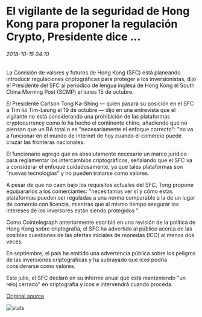 # El vigilante de la seguridad de Hong Kong para proponer la regulación Crypto, Presidente dice ...

###### 2018-10-15 04:10

La Comisión de valores y futuros de Hong Kong (SFC) está planeando introducir regulaciones criptográficas para proteger a los inversionistas, dijo el Presidente del SFC al periódico de lengua inglesa de Hong Kong el South China Morning Post (SCMP) el lunes 15 de octubre.

El Presidente Carlson Tong Ka-Shing — quien pasará su posición en el SFC a Tim lui Tim-Leung el 19 de octubre — dijo en una entrevista que el vigilante no está considerando una prohibición de las plataformas cryptocurrency como lo ha hecho el continente chino, añadiendo que no piensan que un BA total n es "necesariamente el enfoque correcto": "no va a funcionar en el mundo de Internet de hoy cuando el comercio puede cruzar las fronteras nacionales.

El funcionario agregó que es absolutamente necesario un marco jurídico para reglamentar los intercambios criptográficos, señalando que el SFC va a considerar el enfoque cuidadosamente, ya que tales plataformas son "nuevas tecnologías" y no pueden tratarse como valores.

A pesar de que no caen bajo los requisitos actuales del SFC, Tong propone equipararlos a los comerciantes: "necesitamos ver si y cómo estas plataformas pueden ser reguladas a una norma comparable a la de un lugar de comercio con licencia, mientras que al mismo tiempo asegurar  los intereses de los inversores están siendo protegidos ".

Como Cointelegraph anteriormente escribió en una revisión de la política de Hong Kong sobre criptografía, el SFC ha advertido al público acerca de las posibles cuestiones de las ofertas iniciales de monedas (ICO) al menos dos veces.

En septiembre, el país ha emitido una advertencia pública sobre los peligros de las inversiones criptográficas y ha subrayado que icos podría considerarse como valores.

Este julio, el SFC declaró en su informe anual que está manteniendo "un reloj cerrado" en criptografía y icos e intervendrá cuando proceda.

[Original source](https://cointelegraph.com/news/hong-kongs-security-watchdog-to-propose-crypto-regulation-chairman-says)

![stats](https://c.statcounter.com/11760860/0/a89fa40b/1/ "stats")